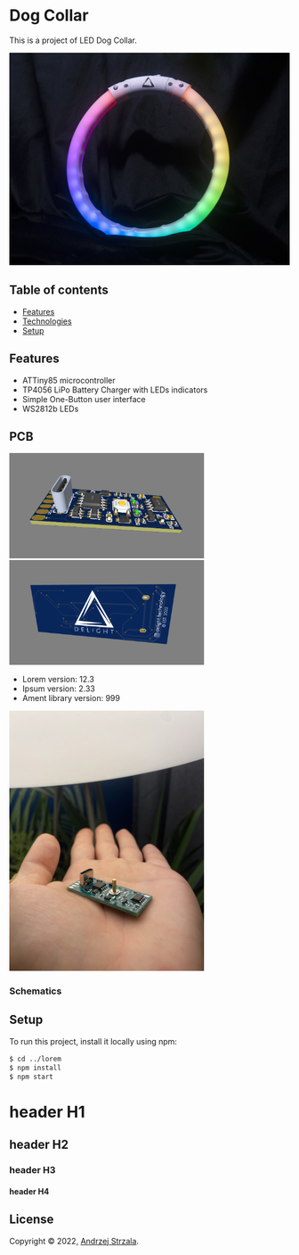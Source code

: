 # Dog Collar
This is a project of LED Dog Collar.

<img src="./images/main.jpg" width="700">

## Table of contents
* [Features](#Features)
* [Technologies](#technologies)
* [Setup](#setup)

## Features
- ATTiny85 microcontroller
- TP4056 LiPo Battery Charger with LEDs indicators
- Simple One-Button user interface
- WS2812b LEDs
	
## PCB
<p float="left">
  <img src="./images/pcb1.png" width="350" />
  <img src="./images/pcb2.png" width="350" /> 
</p>

* Lorem version: 12.3
* Ipsum version: 2.33
* Ament library version: 999

<img src="./images/pcb_photo1.jpg" width="350" />

### Schematics

## Setup
To run this project, install it locally using npm:

```
$ cd ../lorem
$ npm install
$ npm start
```

# header H1
## header H2
### header H3
#### header H4

## License

Copyright © 2022, [Andrzej Strzala](https://www.linkedin.com/in/andrzejstrzala/).


